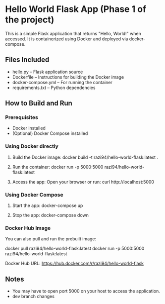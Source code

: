 # Hello World Flask App (Phase 1 of the project)

This is a simple Flask application that returns "Hello, World!" when accessed. It is containerized using Docker and deployed via docker-compose.

## Files Included
- hello.py – Flask application source
- Dockerfile – Instructions for building the Docker image
- docker-compose.yml – For running the container
- requirements.txt – Python dependencies

## How to Build and Run

### Prerequisites
- Docker installed
- (Optional) Docker Compose installed

### Using Docker directly

1. Build the Docker image:
   docker build -t razi94/hello-world-flask:latest .

2. Run the container:
   docker run -p 5000:5000 razi94/hello-world-flask:latest

3. Access the app:
   Open your browser or run:
   curl http://localhost:5000

### Using Docker Compose

1. Start the app:
   docker-compose up

2. Stop the app:
   docker-compose down

### Docker Hub Image

You can also pull and run the prebuilt image:

docker pull razi94/hello-world-flask:latest
docker run -p 5000:5000 razi94/hello-world-flask:latest

Docker Hub URL: https://hub.docker.com/r/razi94/hello-world-flask

## Notes

- You may have to open port 5000 on your host to access the application.
- dev branch changes
